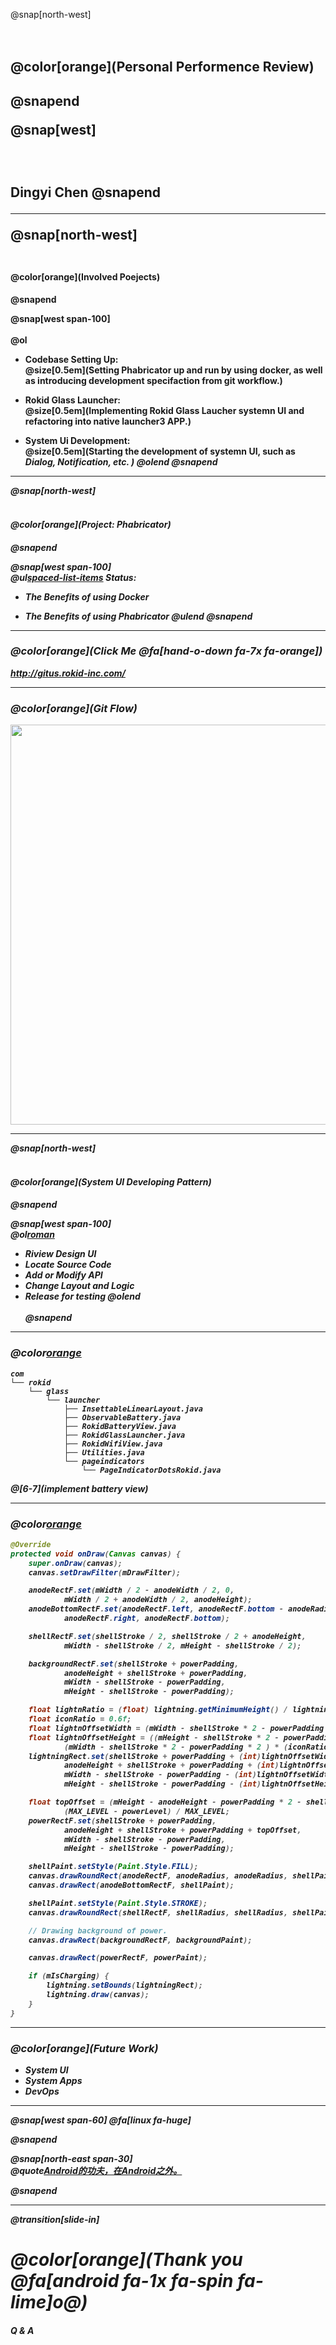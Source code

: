 @snap[north-west]
<br><br><br>
<h2>@color[orange](Personal Performence Review)<h2>
@snapend

@snap[west]
<br><br><br><br>
Dingyi Chen
@snapend

---

@snap[north-west]
<br><br>
<h4>@color[orange](Involved Poejects)<h4>
@snapend

@snap[west span-100]
<br><br>
@ol[](false)
- Codebase Setting Up:<br>@size[0.5em](Setting Phabricator up and run by using docker, as well as introducing development specifaction from git workflow.)

- Rokid Glass Launcher:<br>@size[0.5em](Implementing Rokid Glass Laucher systemn UI and refactoring into native launcher3 APP.)

- System Ui Development:<br>@size[0.5em](Starting the development of systemn UI, such as <i>Dialog<i>, <i>Notification<i>, etc. )
@olend
@snapend
  
---

@snap[north-west]
<br><br>
<h4>@color[orange](Project: Phabricator)<h4>
@snapend

@snap[west span-100]
<br>
@ul[spaced-list-items](false)
**Status:**
  - The Benefits of using Docker

  - The Benefits of using Phabricator
@ulend
@snapend

---

### @color[orange](Click Me @fa[hand-o-down fa-7x fa-orange])

http://gitus.rokid-inc.com/

---

### @color[orange](Git Flow)

<img src="https://wac-cdn.atlassian.com/dam/jcr:61ccc620-5249-4338-be66-94d563f2843c/05%20(2).svg" width="640">

---

@snap[north-west]
<br><br>
<h4>@color[orange](System UI Developing Pattern)<h4>
@snapend

@snap[west span-100]
<br>
@ol[roman](false)
- Riview Design UI
- Locate Source Code
- Add or Modify API
- Change Layout and Logic
- Release for testing
@olend
<br><br>
@snapend

---

### @color[orange](example)

```
com
└── rokid
    └── glass
        └── launcher
            ├── InsettableLinearLayout.java
            ├── ObservableBattery.java
            ├── RokidBatteryView.java
            ├── RokidGlassLauncher.java
            ├── RokidWifiView.java
            ├── Utilities.java
            └── pageindicators
                └── PageIndicatorDotsRokid.java
```

@[6-7](implement battery view)

---
### @color[orange](example)

``` java
@Override
protected void onDraw(Canvas canvas) {
    super.onDraw(canvas);
    canvas.setDrawFilter(mDrawFilter);

    anodeRectF.set(mWidth / 2 - anodeWidth / 2, 0,
            mWidth / 2 + anodeWidth / 2, anodeHeight);
    anodeBottomRectF.set(anodeRectF.left, anodeRectF.bottom - anodeRadius,
            anodeRectF.right, anodeRectF.bottom);

    shellRectF.set(shellStroke / 2, shellStroke / 2 + anodeHeight,
            mWidth - shellStroke / 2, mHeight - shellStroke / 2);

    backgroundRectF.set(shellStroke + powerPadding,
            anodeHeight + shellStroke + powerPadding,
            mWidth - shellStroke - powerPadding,
            mHeight - shellStroke - powerPadding);

    float lightnRatio = (float) lightning.getMinimumHeight() / lightning.getMinimumWidth();
    float iconRatio = 0.6f;
    float lightnOffsetWidth = (mWidth - shellStroke * 2 - powerPadding * 2 ) * (1 - iconRatio) / 2;
    float lightnOffsetHeight = ((mHeight - shellStroke * 2 - powerPadding * 2) -
            (mWidth - shellStroke * 2 - powerPadding * 2 ) * (iconRatio + .2f) * lightnRatio) / 2;
    lightningRect.set(shellStroke + powerPadding + (int)lightnOffsetWidth,
            anodeHeight + shellStroke + powerPadding + (int)lightnOffsetHeight,
            mWidth - shellStroke - powerPadding - (int)lightnOffsetWidth,
            mHeight - shellStroke - powerPadding - (int)lightnOffsetHeight);

    float topOffset = (mHeight - anodeHeight - powerPadding * 2 - shellStroke) *
            (MAX_LEVEL - powerLevel) / MAX_LEVEL;
    powerRectF.set(shellStroke + powerPadding,
            anodeHeight + shellStroke + powerPadding + topOffset,
            mWidth - shellStroke - powerPadding,
            mHeight - shellStroke - powerPadding);

    shellPaint.setStyle(Paint.Style.FILL);
    canvas.drawRoundRect(anodeRectF, anodeRadius, anodeRadius, shellPaint);
    canvas.drawRect(anodeBottomRectF, shellPaint);

    shellPaint.setStyle(Paint.Style.STROKE);
    canvas.drawRoundRect(shellRectF, shellRadius, shellRadius, shellPaint);

    // Drawing background of power.
    canvas.drawRect(backgroundRectF, backgroundPaint);

    canvas.drawRect(powerRectF, powerPaint);

    if (mIsCharging) {
        lightning.setBounds(lightningRect);
        lightning.draw(canvas);
    }
}
```

---

### @color[orange](Future Work)

- System UI
- System Apps
- *DevOps*

---

@snap[west span-60]
@fa[linux fa-huge]

@snapend

@snap[north-east span-30]
<br>
@quote[Android的功夫，在Android之外。](知乎答主)

@snapend

---
@transition[slide-in]

# @color[orange](Thank you @fa[android fa-1x fa-spin fa-lime]o@)

#### Q & A

